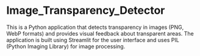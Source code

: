 # Image_Transparency_Detector
This is a Python application that detects transparency in images (PNG, WebP formats) and provides visual feedback about transparent areas. The application is built using Streamlit for the user interface and uses PIL (Python Imaging Library) for image processing.
